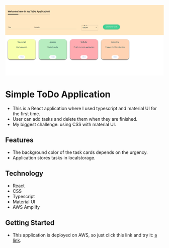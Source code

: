 ![alt hydro1](simpletodo.png)

# Simple ToDo Application
- This is a React application where I used typescript and material UI for the first time.
- User can add tasks and delete them when they are finished.
- My biggest challenge: using CSS with material UI.

## Features
- The background color of the task cards depends on the urgency.
- Application stores tasks in localstorage.

## Technology

- React
- CSS
- Typescript
- Material UI
- AWS Amplify

## Getting Started

- This application is deployed on AWS, so just click this link and try it: [a link](https://main.d23sxx0ohyehql.amplifyapp.com/).
